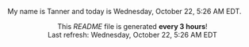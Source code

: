 My name is Tanner and today is Wednesday, October 22, 5:26 AM EDT.

<p align="center">This <i>README</i> file is generated <b>every 3 hours</b>!</br>Last refresh: Wednesday, October 22, 5:26 AM EDT<br /></p>
